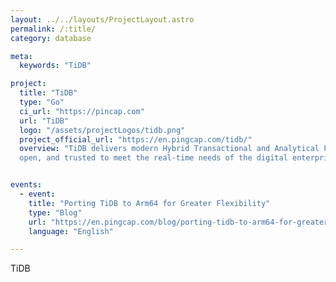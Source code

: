 ```yaml
---
layout: ../../layouts/ProjectLayout.astro
permalink: /:title/
category: database

meta:
  keywords: "TiDB"

project:
  title: "TiDB"
  type: "Go"
  ci_url: "https://pincap.com"
  url: "TiDB"
  logo: "/assets/projectLogos/tidb.png"
  project_official_url: "https://en.pingcap.com/tidb/"
  overview: "TiDB delivers modern Hybrid Transactional and Analytical Processing. TiDB is effortlessly scalable,
  open, and trusted to meet the real-time needs of the digital enterprise."


events:
  - event:
    title: "Porting TiDB to Arm64 for Greater Flexibility"
    type: "Blog"
    url: "https://en.pingcap.com/blog/porting-tidb-to-arm64-for-greater-flexibility/"
    language: "English"

---
```


<p>TiDB</p>
